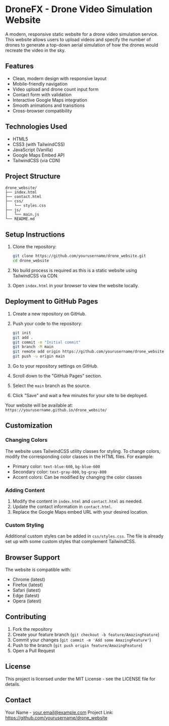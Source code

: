 # DroneFX - Drone Video Simulation Website

A modern, responsive static website for a drone video simulation service. This website allows users to upload videos and specify the number of drones to generate a top-down aerial simulation of how the drones would recreate the video in the sky.

## Features

- Clean, modern design with responsive layout
- Mobile-friendly navigation
- Video upload and drone count input form
- Contact form with validation
- Interactive Google Maps integration
- Smooth animations and transitions
- Cross-browser compatibility

## Technologies Used

- HTML5
- CSS3 (with TailwindCSS)
- JavaScript (Vanilla)
- Google Maps Embed API
- TailwindCSS (via CDN)

## Project Structure

```
drone_website/
├── index.html
├── contact.html
├── css/
│   └── styles.css
├── js/
│   └── main.js
└── README.md
```

## Setup Instructions

1. Clone the repository:
   ```bash
   git clone https://github.com/yourusername/drone_website.git
   cd drone_website
   ```

2. No build process is required as this is a static website using TailwindCSS via CDN.

3. Open `index.html` in your browser to view the website locally.

## Deployment to GitHub Pages

1. Create a new repository on GitHub.

2. Push your code to the repository:
   ```bash
   git init
   git add .
   git commit -m "Initial commit"
   git branch -M main
   git remote add origin https://github.com/yourusername/drone_website.git
   git push -u origin main
   ```

3. Go to your repository settings on GitHub.

4. Scroll down to the "GitHub Pages" section.

5. Select the `main` branch as the source.

6. Click "Save" and wait a few minutes for your site to be deployed.

Your website will be available at: `https://yourusername.github.io/drone_website/`

## Customization

### Changing Colors

The website uses TailwindCSS utility classes for styling. To change colors, modify the corresponding color classes in the HTML files. For example:

- Primary color: `text-blue-600`, `bg-blue-600`
- Secondary color: `text-gray-800`, `bg-gray-800`
- Accent colors: Can be modified by changing the color classes

### Adding Content

1. Modify the content in `index.html` and `contact.html` as needed.
2. Update the contact information in `contact.html`.
3. Replace the Google Maps embed URL with your desired location.

### Custom Styling

Additional custom styles can be added in `css/styles.css`. The file is already set up with some custom styles that complement TailwindCSS.

## Browser Support

The website is compatible with:
- Chrome (latest)
- Firefox (latest)
- Safari (latest)
- Edge (latest)
- Opera (latest)

## Contributing

1. Fork the repository
2. Create your feature branch (`git checkout -b feature/AmazingFeature`)
3. Commit your changes (`git commit -m 'Add some AmazingFeature'`)
4. Push to the branch (`git push origin feature/AmazingFeature`)
5. Open a Pull Request

## License

This project is licensed under the MIT License - see the LICENSE file for details.

## Contact

Your Name - your.email@example.com
Project Link: https://github.com/yourusername/drone_website 